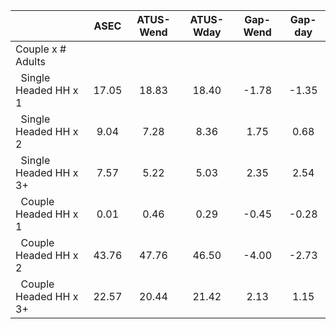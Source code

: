 
|                      |         ASEC |    ATUS-Wend |    ATUS-Wday |     Gap-Wend |      Gap-day |
| -------------------- | :----------: | :----------: | :----------: | :----------: | :----------: |
| Couple x # Adults    |              |              |              |              |              |
| &nbsp;&nbsp;Single Headed HH x 1 |        17.05 |        18.83 |        18.40 |        -1.78 |        -1.35 |
| &nbsp;&nbsp;Single Headed HH x 2 |         9.04 |         7.28 |         8.36 |         1.75 |         0.68 |
| &nbsp;&nbsp;Single Headed HH x 3+ |         7.57 |         5.22 |         5.03 |         2.35 |         2.54 |
| &nbsp;&nbsp;Couple Headed HH x 1 |         0.01 |         0.46 |         0.29 |        -0.45 |        -0.28 |
| &nbsp;&nbsp;Couple Headed HH x 2 |        43.76 |        47.76 |        46.50 |        -4.00 |        -2.73 |
| &nbsp;&nbsp;Couple Headed HH x 3+ |        22.57 |        20.44 |        21.42 |         2.13 |         1.15 |

